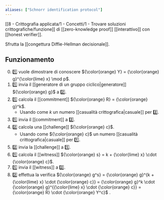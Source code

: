 ```yaml
---
aliases: ["Schnorr identification protocol"]
---
```


[[8 - Crittografia applicata/1 - Concetti/1 - Trovare soluzioni crittografiche/funzione]] di [[zero-knowledge proof]] [[interattivo]] con [[honest verifier]].

Sfrutta la [[congettura Diffie-Hellman decisionale]].

## Funzionamento

0. 1️⃣ vuole dimostrare di conoscere ${\color{orange} Y} = {\color{orange} g}^{\color{lime} x} \mod p$.
1. 1️⃣ invia il [[generatore di un gruppo ciclico|generatore]] ${\color{orange} g}$ a 2️⃣.
2. 1️⃣ calcola il [[commitment]] ${\color{orange} R} = {\color{orange} g}^k$.
	- Usando come $k$ un numero [[casualità crittografica|casuale]] per 2️⃣.
1. 1️⃣ invia il [[commitment]] a 2️⃣.
2. 2️⃣ calcola una [[challenge]] ${\color{orange} c}$.
	- Usando come ${\color{orange} c}$ un numero [[casualità crittografica|casuale]] per 1️⃣.
1. 2️⃣ invia la [[challenge]] a 1️⃣.
2. 1️⃣ calcola il [[witness]] ${\color{orange} s} = k + {\color{lime} x} \cdot {\color{orange} c}$.
3. 1️⃣ invia il [[witness]] a 2️⃣.
4. 2️⃣ effettua la verifica ${\color{orange} g^s} = {\color{orange} g}^{k + {\color{lime} x} \cdot {\color{orange} c}} = {\color{orange} g}^k \cdot {\color{orange} g}^{{\color{lime} x} \cdot {\color{orange} c}} = {\color{orange} R} \cdot {\color{orange} Y^c}$ .
